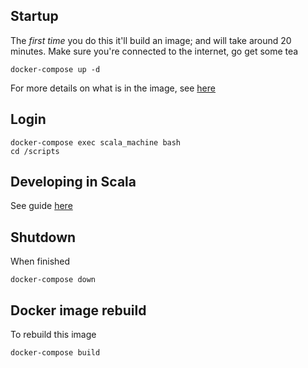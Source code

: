 
## Startup
The _first time_ you do this it'll build an image; and will take around 20 minutes.  Make sure you're connected to the internet, go get some tea
```
docker-compose up -d
```
For more details on what is in the image, see [here](docker/README.md)

## Login 
```
docker-compose exec scala_machine bash
cd /scripts

```

## Developing in Scala
See guide [here](scripts/README.md)

## Shutdown
When finished
```
docker-compose down
```


## Docker image rebuild
To rebuild this image 
```
docker-compose build
```
